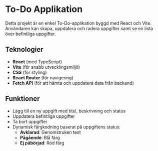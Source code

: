 # To-Do Applikation

Detta projekt är en enkel To-Do-applikation byggd med React och Vite. Användaren kan skapa, uppdatera och radera uppgifter samt se en lista över befintliga uppgifter.

## Teknologier

- **React** (med TypeScript)
- **Vite** (för snabb utvecklingsmiljö)
- **CSS** (för styling)
- **React Router** (för navigering)
- **Fetch API** (för att hämta och uppdatera data från backend)

## Funktioner

- Lägg till en ny uppgift med titel, beskrivning och status
- Uppdatera befintliga uppgifter
- Ta bort uppgifter
- Dynamisk färgkodning baserat på uppgiftens status:
  - **Avklarad**: Genomstruken text
  - **Pågående**: Blå färg
  - **Ej påbörjad**: Röd färg